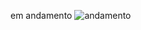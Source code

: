 em andamento
![andamento](https://user-images.githubusercontent.com/53923000/169701528-3f650258-ae72-4be3-ada8-e484184ccde0.PNG)
